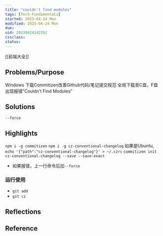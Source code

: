 ```yaml
---
title: "couldn't find modules"
tags: [Tech-Fundamentals]
started: 2023-04-24 Mon
modified: 2023-04-24 Mon
due: 
uid: 20230424142352 
cssclass: 
status: 
---
```


[[前端大全]]
## Problems/Purpose
Windows 下载Commitizen改善Github代码/笔记提交规范
全局下载至C盘，F盘出现报错“Couldn't Find Modules”
## Solutions
`--force`

## Highlights
`npm i -g commitizen`
`npm i -g cz-conventional-changelog`
如果是Ubuntu, `echo '{"path":"cz-conventional-changelog"}' > ~/.czrc`
`commitizen init cz-conventional-changelog --save --save-exact`
- 如果报错，上一行命令后加`--force`
### 运行使用
- `git add`
- `git cz` 


## Reflections

## Reference
